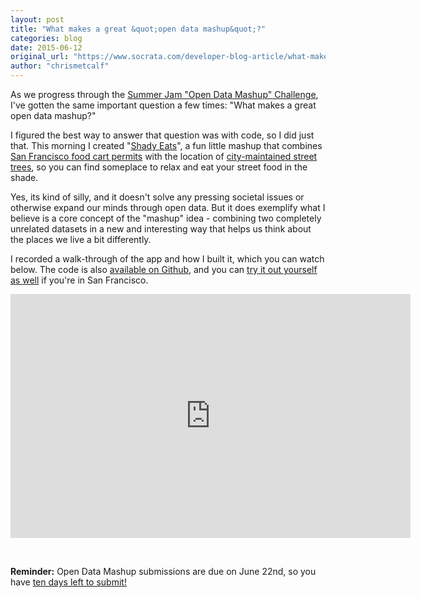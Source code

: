 ```yaml
---
layout: post
title: "What makes a great &quot;open data mashup&quot;?"
categories: blog
date: 2015-06-12
original_url: "https://www.socrata.com/developer-blog-article/what-makes-a-great-open-data-mashup/"
author: "chrismetcalf"
---
```


<p>As we progress through the <a href="http://sjopendata.challengepost.com/">Summer Jam "Open Data Mashup" Challenge</a>, I've gotten the same important question a few times: "What makes a great open data mashup?"</p>
<p>I figured the best way to answer that question was with code, so I did just that. This morning I created "<a href="http://chrismetcalf.github.io/shady-eats/">Shady Eats</a>", a fun little mashup that combines <a href="http://dev.socrata.com/foundry/#/data.sfgov.org/6a9r-agq8">San Francisco food cart permits</a> with the location of <a href="http://dev.socrata.com/foundry/#/data.sfgov.org/2zah-tuvt">city-maintained street trees</a>, so you can find someplace to relax and eat your street food in the shade.</p>
<p>Yes, its kind of silly, and it doesn't solve any pressing societal issues or otherwise expand our minds through open data. But it does exemplify what I believe is a core concept of the "mashup" idea - combining two completely unrelated datasets in a new and interesting way that helps us think about the places we live a bit differently.</p>
<p>I recorded a walk-through of the app and how I built it, which you can watch below. The code is also <a href="https://github.com/chrismetcalf/shady-eats">available on Github</a>, and you can <a href="http://chrismetcalf.github.io/shady-eats/">try it out yourself as well</a> if you're in San Francisco.</p>
<p><iframe id="ytplayer" type="text/html" width="640" height="390" src="https://www.youtube.com/embed/Lxm1utvp934?autoplay=0" frameborder="0">You must enable iFrames</iframe></p>
<p>&nbsp;</p>
<p><strong>Reminder:</strong> Open Data Mashup submissions are due on June 22nd, so you have <a href="http://sjopendata.challengepost.com/">ten days left to submit!</a></p>

